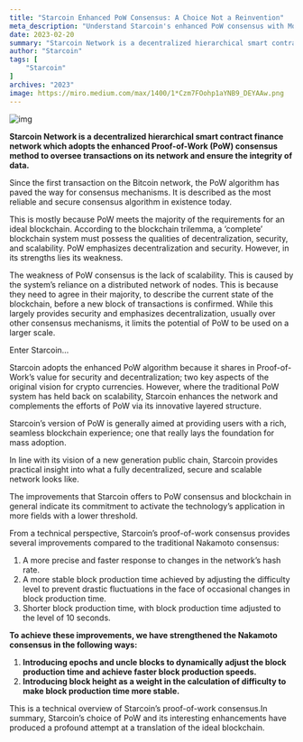 ```yaml
---
title: "Starcoin Enhanced PoW Consensus: A Choice Not a Reinvention"
meta_description: "Understand Starcoin's enhanced PoW consensus with Move as an innovative choice for blockchain operations."
date: 2023-02-20
summary: "Starcoin Network is a decentralized hierarchical smart contract finance network which adopts the enhanced Proof-of-Work (PoW) consensus..."
author: "Starcoin"
tags: [
    "Starcoin"
]
archives: "2023"
image: https://miro.medium.com/max/1400/1*Czm7FOohp1aYNB9_DEYAAw.png
---
```


![img](https://miro.medium.com/max/1400/1*Czm7FOohp1aYNB9_DEYAAw.png)

**Starcoin Network is a decentralized hierarchical smart contract finance network which adopts the enhanced Proof-of-Work (PoW) consensus method to oversee transactions on its network and ensure the integrity of data.**

Since the first transaction on the Bitcoin network, the PoW algorithm has paved the way for consensus mechanisms. It is described as the most reliable and secure consensus algorithm in existence today.

This is mostly because PoW meets the majority of the requirements for an ideal blockchain. According to the blockchain trilemma, a ‘complete’ blockchain system must possess the qualities of decentralization, security, and scalability. PoW emphasizes decentralization and security. However, in its strengths lies its weakness.

The weakness of PoW consensus is the lack of scalability. This is caused by the system’s reliance on a distributed network of nodes. This is because they need to agree in their majority, to describe the current state of the blockchain, before a new block of transactions is confirmed. While this largely provides security and emphasizes decentralization, usually over other consensus mechanisms, it limits the potential of PoW to be used on a larger scale.

Enter Starcoin…

Starcoin adopts the enhanced PoW algorithm because it shares in Proof-of-Work’s value for security and decentralization; two key aspects of the original vision for crypto currencies. However, where the traditional PoW system has held back on scalability, Starcoin enhances the network and complements the efforts of PoW via its innovative layered structure.

Starcoin’s version of PoW is generally aimed at providing users with a rich, seamless blockchain experience; one that really lays the foundation for mass adoption.

In line with its vision of a new generation public chain, Starcoin provides practical insight into what a fully decentralized, secure and scalable network looks like.

The improvements that Starcoin offers to PoW consensus and blockchain in general indicate its commitment to activate the technology’s application in more fields with a lower threshold.

From a technical perspective, Starcoin’s proof-of-work consensus provides several improvements compared to the traditional Nakamoto consensus:

1. A more precise and faster response to changes in the network’s hash rate.
2. A more stable block production time achieved by adjusting the difficulty level to prevent drastic fluctuations in the face of occasional changes in block production time.
3. Shorter block production time, with block production time adjusted to the level of 10 seconds.

**To achieve these improvements, we have strengthened the Nakamoto consensus in the following ways:**

1. **Introducing epochs and uncle blocks to dynamically adjust the block production time and achieve faster block production speeds.**
2. **Introducing block height as a weight in the calculation of difficulty to make block production time more stable.**

This is a technical overview of Starcoin’s proof-of-work consensus.In summary, Starcoin’s choice of PoW and its interesting enhancements have produced a profound attempt at a translation of the ideal blockchain.